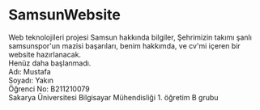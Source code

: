 # SamsunWebsite
Web teknolojileri projesi
  Samsun hakkında bilgiler, Şehrimizin takımı şanlı samsunspor'un mazisi başarıları, benim hakkımda, ve cv'mi içeren bir website hazırlanacak.<br>  Henüz daha başlanmadı.  <br>Adı: Mustafa <br> Soyadı: Yakın <br> Öğrenci No: B211210079 <br> Sakarya Üniversitesi Bilgisayar Mühendisliği 1. öğretim B grubu



